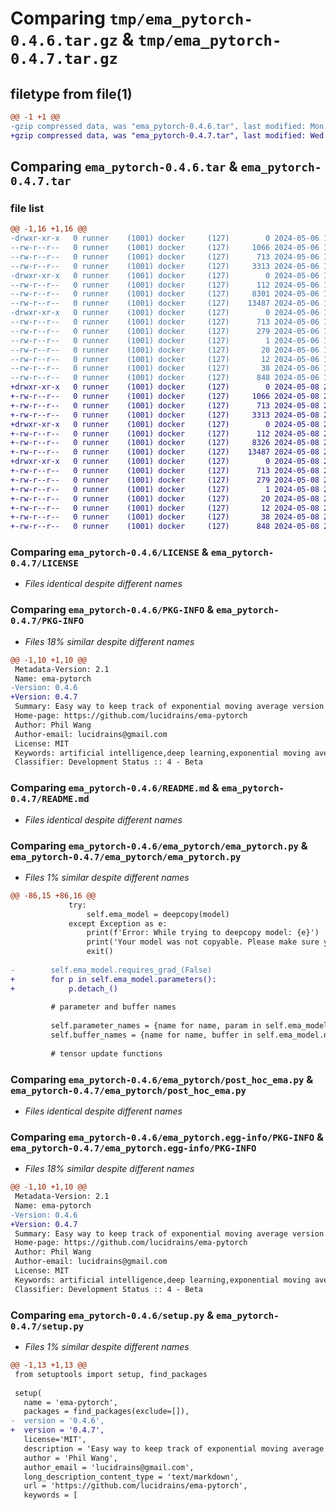 # Comparing `tmp/ema_pytorch-0.4.6.tar.gz` & `tmp/ema_pytorch-0.4.7.tar.gz`

## filetype from file(1)

```diff
@@ -1 +1 @@
-gzip compressed data, was "ema_pytorch-0.4.6.tar", last modified: Mon May  6 14:35:42 2024, max compression
+gzip compressed data, was "ema_pytorch-0.4.7.tar", last modified: Wed May  8 22:12:18 2024, max compression
```

## Comparing `ema_pytorch-0.4.6.tar` & `ema_pytorch-0.4.7.tar`

### file list

```diff
@@ -1,16 +1,16 @@
-drwxr-xr-x   0 runner    (1001) docker     (127)        0 2024-05-06 14:35:42.609905 ema_pytorch-0.4.6/
--rw-r--r--   0 runner    (1001) docker     (127)     1066 2024-05-06 14:35:36.000000 ema_pytorch-0.4.6/LICENSE
--rw-r--r--   0 runner    (1001) docker     (127)      713 2024-05-06 14:35:42.609905 ema_pytorch-0.4.6/PKG-INFO
--rw-r--r--   0 runner    (1001) docker     (127)     3313 2024-05-06 14:35:36.000000 ema_pytorch-0.4.6/README.md
-drwxr-xr-x   0 runner    (1001) docker     (127)        0 2024-05-06 14:35:42.609905 ema_pytorch-0.4.6/ema_pytorch/
--rw-r--r--   0 runner    (1001) docker     (127)      112 2024-05-06 14:35:36.000000 ema_pytorch-0.4.6/ema_pytorch/__init__.py
--rw-r--r--   0 runner    (1001) docker     (127)     8301 2024-05-06 14:35:36.000000 ema_pytorch-0.4.6/ema_pytorch/ema_pytorch.py
--rw-r--r--   0 runner    (1001) docker     (127)    13487 2024-05-06 14:35:36.000000 ema_pytorch-0.4.6/ema_pytorch/post_hoc_ema.py
-drwxr-xr-x   0 runner    (1001) docker     (127)        0 2024-05-06 14:35:42.609905 ema_pytorch-0.4.6/ema_pytorch.egg-info/
--rw-r--r--   0 runner    (1001) docker     (127)      713 2024-05-06 14:35:42.000000 ema_pytorch-0.4.6/ema_pytorch.egg-info/PKG-INFO
--rw-r--r--   0 runner    (1001) docker     (127)      279 2024-05-06 14:35:42.000000 ema_pytorch-0.4.6/ema_pytorch.egg-info/SOURCES.txt
--rw-r--r--   0 runner    (1001) docker     (127)        1 2024-05-06 14:35:42.000000 ema_pytorch-0.4.6/ema_pytorch.egg-info/dependency_links.txt
--rw-r--r--   0 runner    (1001) docker     (127)       20 2024-05-06 14:35:42.000000 ema_pytorch-0.4.6/ema_pytorch.egg-info/requires.txt
--rw-r--r--   0 runner    (1001) docker     (127)       12 2024-05-06 14:35:42.000000 ema_pytorch-0.4.6/ema_pytorch.egg-info/top_level.txt
--rw-r--r--   0 runner    (1001) docker     (127)       38 2024-05-06 14:35:42.609905 ema_pytorch-0.4.6/setup.cfg
--rw-r--r--   0 runner    (1001) docker     (127)      848 2024-05-06 14:35:36.000000 ema_pytorch-0.4.6/setup.py
+drwxr-xr-x   0 runner    (1001) docker     (127)        0 2024-05-08 22:12:18.072430 ema_pytorch-0.4.7/
+-rw-r--r--   0 runner    (1001) docker     (127)     1066 2024-05-08 22:12:14.000000 ema_pytorch-0.4.7/LICENSE
+-rw-r--r--   0 runner    (1001) docker     (127)      713 2024-05-08 22:12:18.068430 ema_pytorch-0.4.7/PKG-INFO
+-rw-r--r--   0 runner    (1001) docker     (127)     3313 2024-05-08 22:12:14.000000 ema_pytorch-0.4.7/README.md
+drwxr-xr-x   0 runner    (1001) docker     (127)        0 2024-05-08 22:12:18.068430 ema_pytorch-0.4.7/ema_pytorch/
+-rw-r--r--   0 runner    (1001) docker     (127)      112 2024-05-08 22:12:14.000000 ema_pytorch-0.4.7/ema_pytorch/__init__.py
+-rw-r--r--   0 runner    (1001) docker     (127)     8326 2024-05-08 22:12:14.000000 ema_pytorch-0.4.7/ema_pytorch/ema_pytorch.py
+-rw-r--r--   0 runner    (1001) docker     (127)    13487 2024-05-08 22:12:14.000000 ema_pytorch-0.4.7/ema_pytorch/post_hoc_ema.py
+drwxr-xr-x   0 runner    (1001) docker     (127)        0 2024-05-08 22:12:18.068430 ema_pytorch-0.4.7/ema_pytorch.egg-info/
+-rw-r--r--   0 runner    (1001) docker     (127)      713 2024-05-08 22:12:18.000000 ema_pytorch-0.4.7/ema_pytorch.egg-info/PKG-INFO
+-rw-r--r--   0 runner    (1001) docker     (127)      279 2024-05-08 22:12:18.000000 ema_pytorch-0.4.7/ema_pytorch.egg-info/SOURCES.txt
+-rw-r--r--   0 runner    (1001) docker     (127)        1 2024-05-08 22:12:18.000000 ema_pytorch-0.4.7/ema_pytorch.egg-info/dependency_links.txt
+-rw-r--r--   0 runner    (1001) docker     (127)       20 2024-05-08 22:12:18.000000 ema_pytorch-0.4.7/ema_pytorch.egg-info/requires.txt
+-rw-r--r--   0 runner    (1001) docker     (127)       12 2024-05-08 22:12:18.000000 ema_pytorch-0.4.7/ema_pytorch.egg-info/top_level.txt
+-rw-r--r--   0 runner    (1001) docker     (127)       38 2024-05-08 22:12:18.072430 ema_pytorch-0.4.7/setup.cfg
+-rw-r--r--   0 runner    (1001) docker     (127)      848 2024-05-08 22:12:14.000000 ema_pytorch-0.4.7/setup.py
```

### Comparing `ema_pytorch-0.4.6/LICENSE` & `ema_pytorch-0.4.7/LICENSE`

 * *Files identical despite different names*

### Comparing `ema_pytorch-0.4.6/PKG-INFO` & `ema_pytorch-0.4.7/PKG-INFO`

 * *Files 18% similar despite different names*

```diff
@@ -1,10 +1,10 @@
 Metadata-Version: 2.1
 Name: ema-pytorch
-Version: 0.4.6
+Version: 0.4.7
 Summary: Easy way to keep track of exponential moving average version of your pytorch module
 Home-page: https://github.com/lucidrains/ema-pytorch
 Author: Phil Wang
 Author-email: lucidrains@gmail.com
 License: MIT
 Keywords: artificial intelligence,deep learning,exponential moving average
 Classifier: Development Status :: 4 - Beta
```

### Comparing `ema_pytorch-0.4.6/README.md` & `ema_pytorch-0.4.7/README.md`

 * *Files identical despite different names*

### Comparing `ema_pytorch-0.4.6/ema_pytorch/ema_pytorch.py` & `ema_pytorch-0.4.7/ema_pytorch/ema_pytorch.py`

 * *Files 1% similar despite different names*

```diff
@@ -86,15 +86,16 @@
             try:
                 self.ema_model = deepcopy(model)
             except Exception as e:
                 print(f'Error: While trying to deepcopy model: {e}')
                 print('Your model was not copyable. Please make sure you are not using any LazyLinear')
                 exit()
 
-        self.ema_model.requires_grad_(False)
+        for p in self.ema_model.parameters():
+            p.detach_()
 
         # parameter and buffer names
 
         self.parameter_names = {name for name, param in self.ema_model.named_parameters() if torch.is_floating_point(param) or torch.is_complex(param)}
         self.buffer_names = {name for name, buffer in self.ema_model.named_buffers() if torch.is_floating_point(buffer) or torch.is_complex(buffer)}
 
         # tensor update functions
```

### Comparing `ema_pytorch-0.4.6/ema_pytorch/post_hoc_ema.py` & `ema_pytorch-0.4.7/ema_pytorch/post_hoc_ema.py`

 * *Files identical despite different names*

### Comparing `ema_pytorch-0.4.6/ema_pytorch.egg-info/PKG-INFO` & `ema_pytorch-0.4.7/ema_pytorch.egg-info/PKG-INFO`

 * *Files 18% similar despite different names*

```diff
@@ -1,10 +1,10 @@
 Metadata-Version: 2.1
 Name: ema-pytorch
-Version: 0.4.6
+Version: 0.4.7
 Summary: Easy way to keep track of exponential moving average version of your pytorch module
 Home-page: https://github.com/lucidrains/ema-pytorch
 Author: Phil Wang
 Author-email: lucidrains@gmail.com
 License: MIT
 Keywords: artificial intelligence,deep learning,exponential moving average
 Classifier: Development Status :: 4 - Beta
```

### Comparing `ema_pytorch-0.4.6/setup.py` & `ema_pytorch-0.4.7/setup.py`

 * *Files 1% similar despite different names*

```diff
@@ -1,13 +1,13 @@
 from setuptools import setup, find_packages
 
 setup(
   name = 'ema-pytorch',
   packages = find_packages(exclude=[]),
-  version = '0.4.6',
+  version = '0.4.7',
   license='MIT',
   description = 'Easy way to keep track of exponential moving average version of your pytorch module',
   author = 'Phil Wang',
   author_email = 'lucidrains@gmail.com',
   long_description_content_type = 'text/markdown',
   url = 'https://github.com/lucidrains/ema-pytorch',
   keywords = [
```

